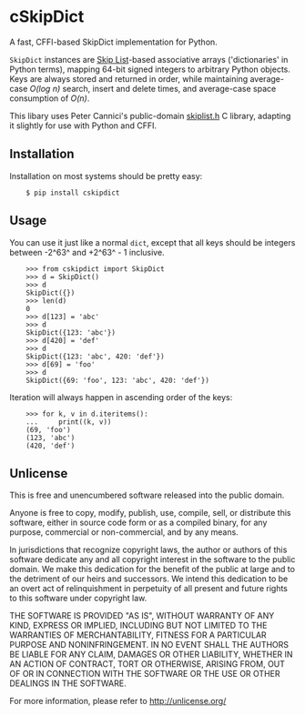 # cSkipDict

A fast, CFFI-based SkipDict implementation for Python.

`SkipDict` instances are [Skip List][]-based associative arrays ('dictionaries'
in Python terms), mapping 64-bit signed integers to arbitrary Python objects.
Keys are always stored and returned in order, while maintaining average-case
*O(log n)* search, insert and delete times, and average-case space consumption
of *O(n)*.

This libary uses Peter Cannici's public-domain [skiplist.h][] C library,
adapting it slightly for use with Python and CFFI.

[Skip List]: https://en.wikipedia.org/wiki/Skip_list
[skiplist.h]: https://github.com/alpha123/skiplist.h


## Installation

Installation on most systems should be pretty easy:

		$ pip install cskipdict


## Usage

You can use it just like a normal `dict`, except that all keys should be
integers between -2^63^ and +2^63^ - 1 inclusive.

		>>> from cskipdict import SkipDict
		>>> d = SkipDict()
		>>> d
		SkipDict({})
		>>> len(d)
		0
		>>> d[123] = 'abc'
		>>> d
		SkipDict({123: 'abc'})
		>>> d[420] = 'def'
		>>> d
		SkipDict({123: 'abc', 420: 'def'})
		>>> d[69] = 'foo'
		>>> d
		SkipDict({69: 'foo', 123: 'abc', 420: 'def'})

Iteration will always happen in ascending order of the keys:

		>>> for k, v in d.iteritems():
		...     print((k, v))
		(69, 'foo')
		(123, 'abc')
		(420, 'def')


## Unlicense

This is free and unencumbered software released into the public domain.

Anyone is free to copy, modify, publish, use, compile, sell, or distribute this
software, either in source code form or as a compiled binary, for any purpose,
commercial or non-commercial, and by any means.

In jurisdictions that recognize copyright laws, the author or authors of this
software dedicate any and all copyright interest in the software to the public
domain. We make this dedication for the benefit of the public at large and to
the detriment of our heirs and successors. We intend this dedication to be an
overt act of relinquishment in perpetuity of all present and future rights to
this software under copyright law.

THE SOFTWARE IS PROVIDED "AS IS", WITHOUT WARRANTY OF ANY KIND, EXPRESS OR
IMPLIED, INCLUDING BUT NOT LIMITED TO THE WARRANTIES OF MERCHANTABILITY,
FITNESS FOR A PARTICULAR PURPOSE AND NONINFRINGEMENT.  IN NO EVENT SHALL THE
AUTHORS BE LIABLE FOR ANY CLAIM, DAMAGES OR OTHER LIABILITY, WHETHER IN AN
ACTION OF CONTRACT, TORT OR OTHERWISE, ARISING FROM, OUT OF OR IN CONNECTION
WITH THE SOFTWARE OR THE USE OR OTHER DEALINGS IN THE SOFTWARE.

For more information, please refer to <http://unlicense.org/>
